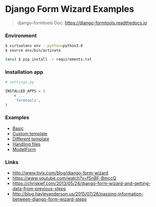 # Django Form Wizard Examples

> django-formtools Doc: https://django-formtools.readthedocs.io


### Environment

``` bash
$ virtualenv env --python=python3.6
$ source env/bin/activate

(env) $ pip install -r requirements.txt
```


### Installation app

``` python
# settings.py

INSTALLED_APPS = (
    # ...
    'formtools',
)
```


### Examples

- [Basic](example1-basic/)
- [Custom template](example2-custom-template/)
- [Different template](example3-different-template/)
- [Handling files](example4-handling-files/)
- [ModelForm](example5-modelform/)



### Links

- http://www.tivix.com/blog/django-form-wizard
- https://www.youtube.com/watch?v=fSnBF-BmccQ
- https://chriskief.com/2013/05/24/django-form-wizard-and-getting-data-from-previous-steps
- http://blog.hayleyanderson.us/2015/07/26/passing-information-between-django-form-wizard-steps
